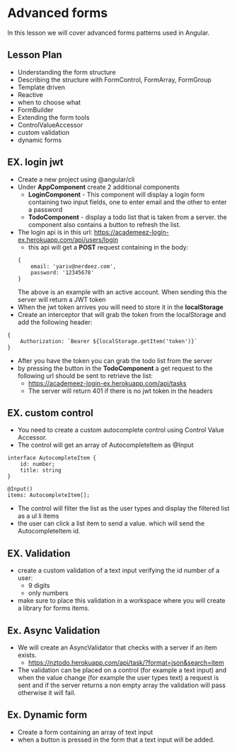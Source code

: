 # Advanced forms

In this lesson we will cover advanced forms patterns used in Angular.

## Lesson Plan

- Understanding the form structure
- Describing the structure with FormControl, FormArray, FormGroup
- Template driven 
- Reactive
- when to choose what
- FormBuilder
- Extending the form tools
- ControlValueAccessor
- custom validation
- dynamic forms

## EX. login jwt

- Create a new project using @angular/cli
- Under **AppComponent** create 2 additional components
  - **LoginComponent** - This component will display a login form containing two input fields, one to enter email and the other to enter a password
  - **TodoComponent** - display a todo list that is taken from a server. the component also contains a button to refresh the list.
- The login api is in this url: https://academeez-login-ex.herokuapp.com/api/users/login
  - this api will get a **POST** request containing in the body:
  ```
  {
	  email: 'yariv@nerdeez.com',
	  password: '12345678'
  }
  ```
  The above is an example with an active account.
  When sending this the server will return a JWT token
- When the jwt token arrives you will need to store it in the **localStorage**
- Create an interceptor that will grab the token from the localStorage and add the following header:
```
{
	Authorization: `Bearer ${localStorage.getItem('token')}`
}
```
- After you have the token you can grab the todo list from the server
- by pressing the button in the **TodoComponent** a get request to the following url should be sent to retrieve the list:
  - https://academeez-login-ex.herokuapp.com/api/tasks
  - The server will return 401 if there is no jwt token in the headers

## EX. custom control

- You need to create a custom autocomplete control using Control Value Accessor.
- The control will get an array of AutocompleteItem as @Input
```
interface AutocompleteItem {
	id: number;
	title: string
}

@Input()
items: AutocompleteItem[];
```

- The control will filter the list as the user types and display the filtered list as a ul li items
- the user can click a list item to send a value. which will send the AutocompleteItem id.

## EX. Validation

- create a custom validation of a text input verifying the id number of a user: 
  - 9 digits
  - only numbers
- make sure to place this validation in a workspace where you will create a library for forms items.

## Ex. Async Validation

- We will create an AsyncValidator that checks with a server if an item exists.
  - https://nztodo.herokuapp.com/api/task/?format=json&search=item
- The validation can be placed on a control (for example a text input) and when the value change (for example the user types text) a request is sent and if the server returns a non empty array the validation will pass otherwise it will fail.

## Ex. Dynamic form

- Create a form containing an array of text input
- when a button is pressed in the form that a text input will be added.

